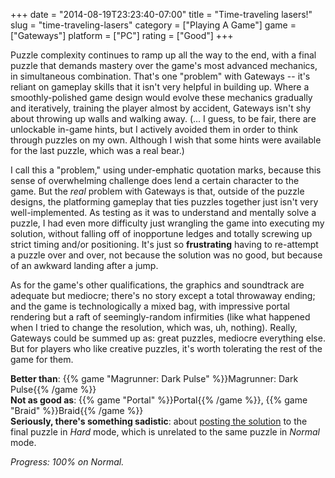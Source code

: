 +++
date = "2014-08-19T23:23:40-07:00"
title = "Time-traveling lasers!"
slug = "time-traveling-lasers"
category = ["Playing A Game"]
game = ["Gateways"]
platform = ["PC"]
rating = ["Good"]
+++

Puzzle complexity continues to ramp up all the way to the end, with a final puzzle that demands mastery over the game's most advanced mechanics, in simultaneous combination.  That's one "problem" with Gateways -- it's reliant on gameplay skills that it isn't very helpful in building up.  Where a smoothly-polished game design would evolve these mechanics gradually and iteratively, training the player almost by accident, Gateways isn't shy about throwing up walls and walking away.  (... I guess, to be fair, there are unlockable in-game hints, but I actively avoided them in order to think through puzzles on my own.  Although I wish that some hints were available for the last puzzle, which was a real bear.)

I call this a "problem," using under-emphatic quotation marks, because this sense of overwhelming challenge does lend a certain character to the game.  But the <i>real</i> problem with Gateways is that, outside of the puzzle designs, the platforming gameplay that ties puzzles together just isn't very well-implemented.  As testing as it was to understand and mentally solve a puzzle, I had even more difficulty just wrangling the game into executing my solution, without falling off of inopportune ledges and totally screwing up strict timing and/or positioning.  It's just so <b>frustrating</b> having to re-attempt a puzzle over and over, not because the solution was no good, but because of an awkward landing after a jump.

As for the game's other qualifications, the graphics and soundtrack are adequate but mediocre; there's no story except a total throwaway ending; and the game is technologically a mixed bag, with impressive portal rendering but a raft of seemingly-random infirmities (like what happened when I tried to change the resolution, which was, uh, nothing).  Really, Gateways could be summed up as: great puzzles, mediocre everything else.  But for players who like creative puzzles, it's worth tolerating the rest of the game for them.

<b>Better than</b>: {{% game "Magrunner: Dark Pulse" %}}Magrunner: Dark Pulse{{% /game %}}  
<b>Not as good as</b>: {{% game "Portal" %}}Portal{{% /game %}}, {{% game "Braid" %}}Braid{{% /game %}}  
<b>Seriously, there's something sadistic</b>: about <a href="https://www.youtube.com/watch?v=Cj5VttL4f1E">posting the solution</a> to the final puzzle in <i>Hard</i> mode, which is unrelated to the same puzzle in <i>Normal</i> mode.

<i>Progress: 100% on Normal.</i>